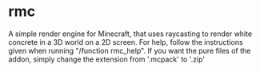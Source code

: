 # rmc
A simple render engine for Minecraft, that uses raycasting to render white concrete in a 3D world on a 2D screen.
For help, follow the instructions given when running "/function rmc_help".
If you want the pure files of the addon, simply change the extension from '.mcpack' to '.zip'
